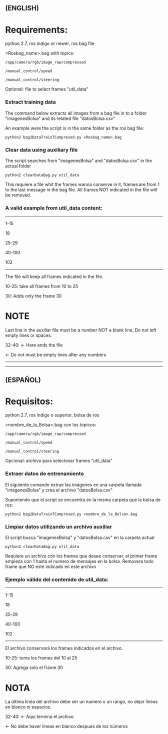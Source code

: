 ## (ENGLISH)
# Requirements:
python 2.7, ros indigo or newer, ros bag file

<Rosbag_name>.bag with topics:

	/app/camera/rgb/image_raw/compressed
	
	/manual_control/speed
	
	/manual_control/steering


Optional: file to select frames "util_data"

### Extract training data
The command below extracts all images from a bag file in to a folder
"imagenesBolsa" and its related file "datosBolsa.csv"

An example were the script is in the same folder as the ros bag file:
```
python2 bag2DataTrainTCompresed.py <Rosbag_name>.bag
```

### Clear data using auxiliary file
The script searches from "imagenesBolsa" and "datosBolsa.csv" in the actual folder
```
python2 clearDataBag.py util_data
```
This requiere a file whit the frames wanna conserve in it,
frames are from 1 to the last message in the bag file.
All frames NOT indicated in the file will be removed.
 

### A valid example from util_data content:
----
1-15

18

25-29

40-100

102

----

The file will keep all frames indicated in the file.

10-25: take all frames from 10 to 25

30: Adds only the frame 30

# NOTE
Last line in the auxiliar file must be a number NOT a blank line, Do not left empty lines or spaces.

32-40: <- Here ends the file

<- Do not must be empty lines after any numbers

_______________________________
_______________________________
## (ESPAÑOL)
# Requisitos:
python 2.7, ros indigo o superior, bolsa de ros

<nombre_de_la_Bolsa>.bag con los topicos:

	/app/camera/rgb/image_raw/compressed
	
	/manual_control/speed
	
	/manual_control/steering


Opcional: archivo para selecionar frames "util_data"

### Extraer datos de entrenamiento
El siguiente comando extrae las imágenes en una carpeta llamada 
"imagenesBolsa" y crea el archivo "datosBolsa.csv"

Suponiendo que el script se encuentra en la misma carpeta que la bolsa de ros:
```
python2 bag2DataTrainTCompresed.py <nombre_de_la_Bolsa>.bag
```

### Limpiar datos utilizando un archivo auxiliar
El script busca "imagenesBolsa" y "datosBolsa.csv" en la carpeta actual
```
python2 clearDataBag.py util_data
```
Requiere un archivo con los frames que desee conservar,
el primer frame empieza con 1 hasta el numero de mensajes en la bolsa.
Removera todo frame que NO este indicado en este archivo 

### Ejemplo válido del contenido de util_data:
----
1-15

18

25-29

40-100

102

----

El archivo conservará los frames indicados en el archivo.

10-25: toma los frames del 10 al 25

30: Agrega solo el frame 30

# NOTA
La última línea del archivo debe ser un numero o un rango, no dejar líneas en blanco ni espacios.

32-40: <- Aquí termina el archivo

<- No debe haver líneas en blanco despues de los números

